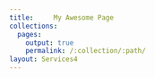 ```yaml
---
title:     My Awesome Page
collections:
  pages:
    output: true
    permalink: /:collection/:path/
layout:	Services4
---
```

